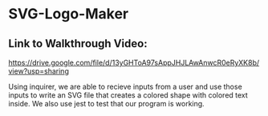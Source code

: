 # SVG-Logo-Maker

## Link to Walkthrough Video: 
https://drive.google.com/file/d/13yGHToA97sAppJHJLAwAnwcR0eRyXK8b/view?usp=sharing


Using inquirer, we are able to recieve inputs from a user and use those inputs to write an SVG file that creates a colored shape with colored text inside. We also use jest to test that our program is working. 
